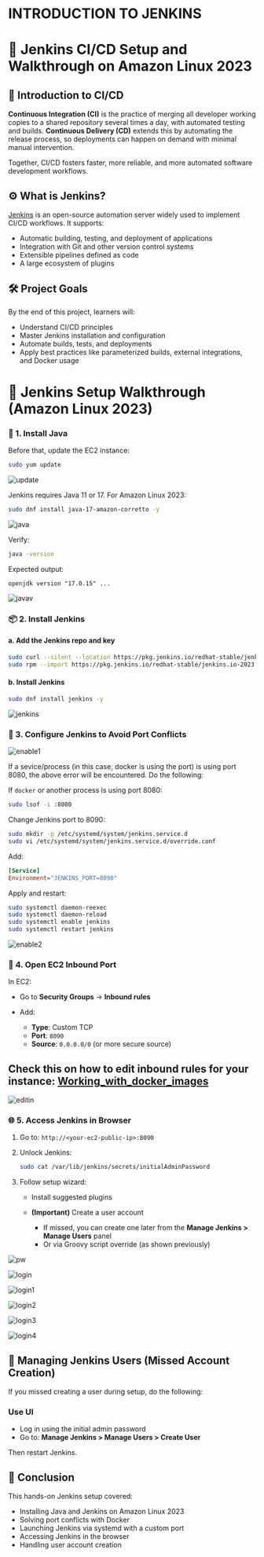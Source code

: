 # INTRODUCTION TO JENKINS

# 📘 Jenkins CI/CD Setup and Walkthrough on Amazon Linux 2023

## 🧩 **Introduction to CI/CD**

**Continuous Integration (CI)** is the practice of merging all developer working copies to a shared repository several times a day, with automated testing and builds.
**Continuous Delivery (CD)** extends this by automating the release process, so deployments can happen on demand with minimal manual intervention.

Together, CI/CD fosters faster, more reliable, and more automated software development workflows.

## ⚙️ **What is Jenkins?**

[Jenkins](https://www.jenkins.io) is an open-source automation server widely used to implement CI/CD workflows. It supports:

* Automatic building, testing, and deployment of applications
* Integration with Git and other version control systems
* Extensible pipelines defined as code
* A large ecosystem of plugins

## 🛠️ Project Goals

By the end of this project, learners will:

* Understand CI/CD principles
* Master Jenkins installation and configuration
* Automate builds, tests, and deployments
* Apply best practices like parameterized builds, external integrations, and Docker usage

# 🚀 Jenkins Setup Walkthrough (Amazon Linux 2023)

### 🧱 1. Install Java

Before that, update the EC2 instance:

```bash
sudo yum update
```

![update](img/update.png)

Jenkins requires Java 11 or 17. For Amazon Linux 2023:

```bash
sudo dnf install java-17-amazon-corretto -y
```

![java](img/java.png)

Verify:

```bash
java -version
```

Expected output:

```
openjdk version "17.0.15" ...
```

![javav](img/javav.png)

### 📦 2. Install Jenkins

#### a. Add the Jenkins repo and key

```bash
sudo curl --silent --location https://pkg.jenkins.io/redhat-stable/jenkins.repo -o /etc/yum.repos.d/jenkins.repo
sudo rpm --import https://pkg.jenkins.io/redhat-stable/jenkins.io-2023.key
```

#### b. Install Jenkins

```bash
sudo dnf install jenkins -y
```

![jenkins](img/jenk.png)

### 🔁 3. Configure Jenkins to Avoid Port Conflicts

![enable1](img/jenkena1.png)

If a sevice/process (in this case, docker is using the port) is using port 8080, the above error will be encountered. Do the following:

If `docker` or another process is using port 8080:

```bash
sudo lsof -i :8080
```

Change Jenkins port to 8090:

```bash
sudo mkdir -p /etc/systemd/system/jenkins.service.d
sudo vi /etc/systemd/system/jenkins.service.d/override.conf
```

Add:

```ini
[Service]
Environment="JENKINS_PORT=8090"
```

Apply and restart:

```bash
sudo systemctl daemon-reexec
sudo systemctl daemon-reload
sudo systemctl enable jenkins
sudo systemctl restart jenkins
```

![enable2](img/jenkena2.png)

### 🔧 4. Open EC2 Inbound Port

In EC2:

* Go to **Security Groups** → **Inbound rules**
* Add:

  * **Type**: Custom TCP
  * **Port**: `8090`
  * **Source**: `0.0.0.0/0` (or more secure source)

## Check this on how to edit inbound rules for your instance: [Working_with_docker_images](https://github.com/Kzian/Darey-Projects-3mtt/blob/main/Working_with_docker_imgs/README.md)

![editin](img/editin.png)

### 🌐 5. Access Jenkins in Browser

1. Go to: `http://<your-ec2-public-ip>:8090`
2. Unlock Jenkins:

   ```bash
   sudo cat /var/lib/jenkins/secrets/initialAdminPassword
   ```
3. Follow setup wizard:

   * Install suggested plugins
   * **(Important)** Create a user account

     * If missed, you can create one later from the **Manage Jenkins > Manage Users** panel
     * Or via Groovy script override (as shown previously)


![pw](img/pw.png)

![login](img/login.png)

![login1](img/login1.png)

![login2](img/login2.png)

![login3](img/login3.png)

![login4](img/login4.png)

## 🔑 Managing Jenkins Users (Missed Account Creation)

If you missed creating a user during setup, do the following:

### Use UI

* Log in using the initial admin password
* Go to: **Manage Jenkins > Manage Users > Create User**


Then restart Jenkins.

## 🏁 Conclusion

This hands-on Jenkins setup covered:

* Installing Java and Jenkins on Amazon Linux 2023
* Solving port conflicts with Docker
* Launching Jenkins via systemd with a custom port
* Accessing Jenkins in the browser
* Handling user account creation